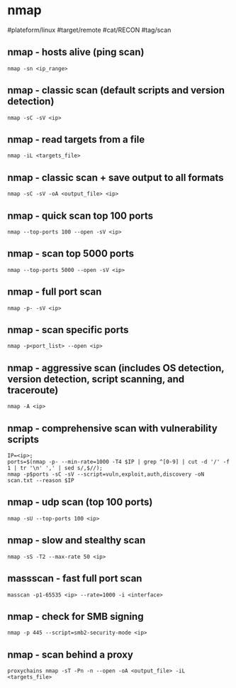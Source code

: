 # nmap

#plateform/linux #target/remote #cat/RECON #tag/scan

## nmap - hosts alive (ping scan)
```
nmap -sn <ip_range>
```

## nmap - classic scan (default scripts and version detection)
```
nmap -sC -sV <ip>
```

## nmap - read targets from a file
```
nmap -iL <targets_file>
```

## nmap - classic scan + save output to all formats
```
nmap -sC -sV -oA <output_file> <ip>
```

## nmap - quick scan top 100 ports
```
nmap --top-ports 100 --open -sV <ip>
```

## nmap - scan top 5000 ports
```
nmap --top-ports 5000 --open -sV <ip>
```

## nmap - full port scan
```
nmap -p- -sV <ip>
```

## nmap - scan specific ports
```
nmap -p<port_list> --open <ip>
```

## nmap - aggressive scan (includes OS detection, version detection, script scanning, and traceroute)
```
nmap -A <ip>
```

## nmap - comprehensive scan with vulnerability scripts
```
IP=<ip>;
ports=$(nmap -p- --min-rate=1000 -T4 $IP | grep ^[0-9] | cut -d '/' -f 1 | tr '\n' ',' | sed s/,$//);
nmap -p$ports -sC -sV --script=vuln,exploit,auth,discovery -oN scan.txt --reason $IP
```

## nmap - udp scan (top 100 ports)
```
nmap -sU --top-ports 100 <ip>
```

## nmap - slow and stealthy scan
```
nmap -sS -T2 --max-rate 50 <ip>
```

## massscan - fast full port scan
```
masscan -p1-65535 <ip> --rate=1000 -i <interface>
```

## nmap - check for SMB signing
```
nmap -p 445 --script=smb2-security-mode <ip>
```

## nmap - scan behind a proxy
```
proxychains nmap -sT -Pn -n --open -oA <output_file> -iL <targets_file>
```

